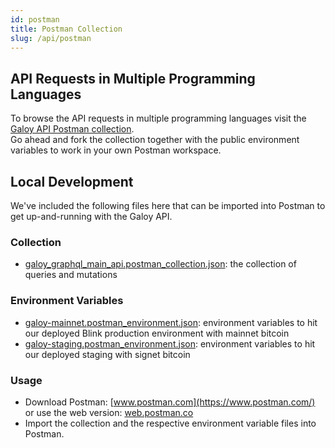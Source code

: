 ```yaml
---
id: postman
title: Postman Collection
slug: /api/postman
---
```

## API Requests in Multiple Programming Languages
To browse the API requests in multiple programming languages visit the [Galoy API Postman collection](https://documenter.getpostman.com/view/29391384/2s9YCAQq3z#f3e8e86e-67c1-411d-8208-03220fd1ed43). <br />
Go ahead and fork the collection together with the public environment variables to work in your own Postman workspace.

## Local Development
We've included the following files here that can be imported into Postman to get up-and-running with the Galoy API.

### Collection
* [galoy_graphql_main_api.postman_collection.json](https://dev.galoy.io/galoy_graphql_main_api.postman_collection.json): the collection of queries and mutations

### Environment Variables
* [galoy-mainnet.postman_environment.json](https://dev.galoy.io/galoy-mainnet.postman_environment.json): environment variables to hit our deployed Blink production environment with mainnet bitcoin
* [galoy-staging.postman_environment.json](https://dev.galoy.io/galoy-staging.postman_environment.json): environment variables to hit our deployed staging with signet bitcoin

### Usage
* Download Postman: [www.postman.com](https://www.postman.com/) or use the web version: [web.postman.co](https://web.postman.co/)
* Import the collection and the respective environment variable files into Postman.
